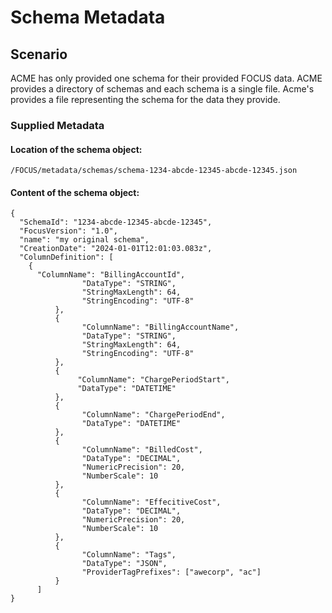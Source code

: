 # Schema Metadata

## Scenario

ACME has only provided one schema for their provided FOCUS data. ACME provides a directory of schemas and each schema is a single file. Acme's provides a file representing the schema for the data they provide.

### Supplied Metadata

#### Location of the schema object:

```
/FOCUS/metadata/schemas/schema-1234-abcde-12345-abcde-12345.json
```

#### Content of the schema object: 

```
{
  "SchemaId": "1234-abcde-12345-abcde-12345",
  "FocusVersion": "1.0",
  "name": "my original schema",
  "CreationDate": "2024-01-01T12:01:03.083z",
  "ColumnDefinition": [
    {
      "ColumnName": "BillingAccountId",
                "DataType": "STRING",
                "StringMaxLength": 64,
                "StringEncoding": "UTF-8"
          },
          {
                "ColumnName": "BillingAccountName",
                "DataType": "STRING",
                "StringMaxLength": 64,
                "StringEncoding": "UTF-8"
          },
          {
               "ColumnName": "ChargePeriodStart",
               "DataType": "DATETIME"
          },
          {
                "ColumnName": "ChargePeriodEnd",
                "DataType": "DATETIME"
          },
          {
                "ColumnName": "BilledCost",
                "DataType": "DECIMAL",
                "NumericPrecision": 20,
                "NumberScale": 10
          },
          {
                "ColumnName": "EffecitiveCost",
                "DataType": "DECIMAL",
                "NumericPrecision": 20,
                "NumberScale": 10
          },
          {
                "ColumnName": "Tags",
                "DataType": "JSON",
                "ProviderTagPrefixes": ["awecorp", "ac"]
          }
      ]
} 

```

